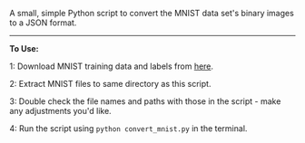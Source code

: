 A small, simple Python script to convert the MNIST data set's binary images to a JSON format.
___

**To Use:**

1: Download MNIST training data and labels from [here](http://yann.lecun.com/exdb/mnist/).

2: Extract MNIST files to same directory as this script.

3: Double check the file names and paths with those in the script - make any adjustments you'd like.

4: Run the script using `python convert_mnist.py` in the terminal.
